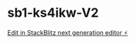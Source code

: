 # sb1-ks4ikw-V2

[Edit in StackBlitz next generation editor ⚡️](https://stackblitz.com/~/github.com/SoumareHarona/sb1-ks4ikw-V2)